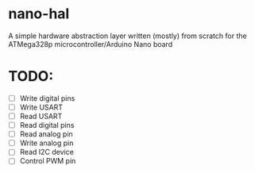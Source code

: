 # nano-hal
A simple hardware abstraction layer written (mostly) from scratch 
for the ATMega328p microcontroller/Arduino Nano board

# TODO:
- [ ] Write digital pins
- [ ] Write USART
- [ ] Read USART
- [ ] Read digital pins
- [ ] Read analog pin
- [ ] Write analog pin
- [ ] Read I2C device
- [ ] Control PWM pin
